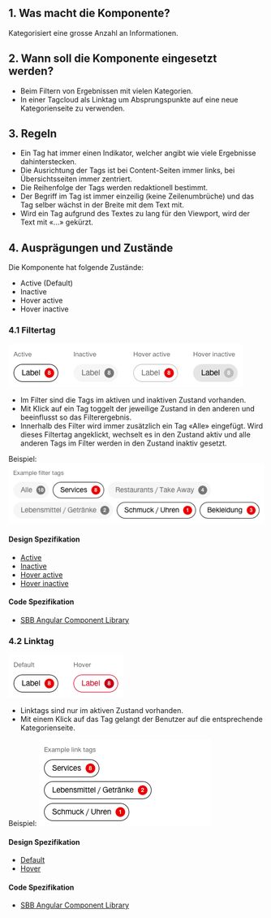 ## 1. Was macht die Komponente?
Kategorisiert eine grosse Anzahl an Informationen.

## 2. Wann soll die Komponente eingesetzt werden? 
* Beim Filtern von Ergebnissen mit vielen Kategorien.
* In einer Tagcloud als Linktag um Absprungspunkte auf eine neue Kategorienseite zu verwenden.

## 3. Regeln
* Ein Tag hat immer einen Indikator, welcher angibt wie viele Ergebnisse dahinterstecken.
* Die Ausrichtung der Tags ist bei Content-Seiten immer links, bei Übersichtsseiten immer zentriert.
* Die Reihenfolge der Tags werden redaktionell bestimmt.
* Der Begriff im Tag ist immer einzeilig (keine Zeilenumbrüche) und das Tag selber wächst in der Breite mit dem Text mit.
* Wird ein Tag aufgrund des Textes zu lang für den Viewport, wird der Text mit «...» gekürzt.

## 4. Ausprägungen und Zustände 
Die Komponente hat folgende Zustände:
* Active (Default)
* Inactive
* Hover active
* Hover inactive

### 4.1 Filtertag
![Darstellung der Komponente Tag zur Verwendung als Filter](https://raw.githubusercontent.com/sbb-design-systems/design-system-website-documentation/master/documentation/components/tag/images/tag_filtertag.png 'class: image')
* Im Filter sind die Tags im aktiven und inaktiven Zustand vorhanden.
* Mit Klick auf ein Tag toggelt der jeweilige Zustand in den anderen und beeinflusst so das Filterergebnis.
* Innerhalb des Filter wird immer zusätzlich ein Tag «Alle» eingefügt. Wird dieses Filtertag angeklickt, wechselt es in den Zustand aktiv und alle anderen Tags im Filter werden in den Zustand inaktiv gesetzt.

Beispiel:
![](https://raw.githubusercontent.com/sbb-design-systems/design-system-website-documentation/master/documentation/components/tag/images/tag_filtertag_example.png 'class: image')

#### Design Spezifikation
* [Active](https://sbb.invisionapp.com/d/main#/console/15744722/327768741/inspect)
* [Inactive](https://sbb.invisionapp.com/d/main#/console/15744722/327768742/inspect)
* [Hover active](https://sbb.invisionapp.com/d/main#/console/15744722/390754605/inspect)
* [Hover inactive](https://sbb.invisionapp.com/d/main#/console/15744722/390754606/inspect)

#### Code Spezifikation
* [SBB Angular Component Library](https://sbb-angular.app.sbb.ch/latest/public/components/tag)

### 4.2 Linktag
![Darstellung der Komponente Tag zur Verwendung als Link](https://raw.githubusercontent.com/sbb-design-systems/design-system-website-documentation/master/documentation/components/tag/images/tag_linktag.png 'class: image')
* Linktags sind nur im aktiven Zustand vorhanden.
* Mit einem Klick auf das Tag gelangt der Benutzer auf die entsprechende Kategorienseite.

Beispiel:
![](https://raw.githubusercontent.com/sbb-design-systems/design-system-website-documentation/master/documentation/components/tag/images/tag_linktag_example.png 'class: image')

#### Design Spezifikation
* [Default](https://sbb.invisionapp.com/d/main#/console/15744722/327768743/inspect)
* [Hover](https://sbb.invisionapp.com/d/main#/console/15744722/390754607/inspect)

#### Code Spezifikation
* [SBB Angular Component Library](https://sbb-angular.app.sbb.ch/latest/public/components/tag)